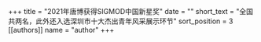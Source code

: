 +++ 
title = "2021年唐博获得SIGMOD中国新星奖" 
date = "" 
short_text = "全国共两名，此外还入选深圳市十大杰出青年风采展示环节" 
sort_position = 3
[[authors]] 
name = "author"
+++

